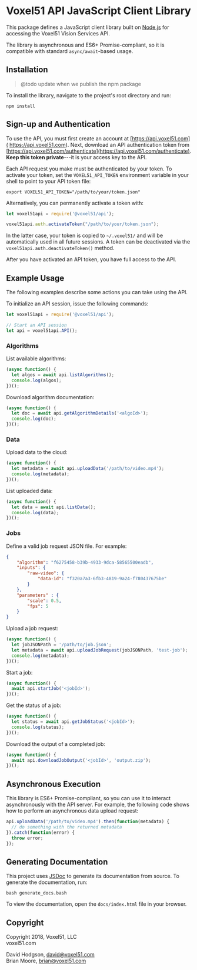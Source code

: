 # Voxel51 API JavaScript Client Library

This package defines a JavaScript client library built on
[Node.js](https://nodejs.org/en) for accessing the Voxel51 Vision Services API.

The library is asynchronous and ES6+ Promise-compliant, so it is compatible
with standard `async/await`-based usage.


## Installation

> @todo update when we publish the npm package

To install the library, navigate to the project's root directory and
run:

```shell
npm install
```


## Sign-up and Authentication

To use the API, you must first create an account at [https://api.voxel51.com](
https://api.voxel51.com). Next, download an API authentication token from
[https://api.voxel51.com/authenticate](https://api.voxel51.com/authenticate).
**Keep this token private**---it is your access key to the API.

Each API request you make must be authenticated by your token. To activate your
token, set the `VOXEL51_API_TOKEN` environment variable in your shell to point
to your API token file:

```shell
export VOXEL51_API_TOKEN="/path/to/your/token.json"
```

Alternatively, you can permanently activate a token with:

```js
let voxel51api = require('@voxel51/api');

voxel51api.auth.activateToken("/path/to/your/token.json");
```

In the latter case, your token is copied to `~/.voxel51/` and will be
automatically used in all future sessions. A token can be deactivated via the
`voxel51api.auth.deactivateToken()` method.

After you have activated an API token, you have full access to the API.


## Example Usage

The following examples describe some actions you can take using the API.

To initialize an API session, issue the following commands:
```js
let voxel51api = require('@voxel51/api');

// Start an API session
let api = voxel51api.API();
```

### Algorithms

List available algorithms:
```js
(async function() {
  let algos = await api.listAlgorithms();
  console.log(algos);
})();
```

Download algorithm documentation:
```js
(async function() {
  let doc = await api.getAlgorithmDetails('<algoId>');
  console.log(doc);
})();
```

### Data

Upload data to the cloud:
```js
(async function() {
  let metadata = await api.uploadData('/path/to/video.mp4');
  console.log(metadata);
})();
```

List uploaded data:
```js
(async function() {
  let data = await api.listData();
  console.log(data);
})();
```

### Jobs

Define a valid job request JSON file. For example:
```json
{
    "algorithm": "f6275458-b39b-4933-9dca-58565500eadb",
    "inputs": {
        "raw-video": {
            "data-id": "f320a7a3-6fb3-4819-9a24-f780437675be"
        }
    },
    "parameters" : {
        "scale": 0.5,
        "fps": 5
    }
}
```

Upload a job request:
```js
(async function() {
  let jobJSONPath = '/path/to/job.json';
  let metadata = await api.uploadJobRequest(jobJSONPath, 'test-job');
  console.log(metadata);
})();
```

Start a job:
```js
(async function() {
  await api.startJob('<jobId>');
})();
```

Get the status of a job:
```js
(async function() {
  let status = await api.getJobStatus('<jobId>');
  console.log(status);
})();
```

Download the output of a completed job:
```js
(async function() {
  await api.downloadJobOutput('<jobId>', 'output.zip');
})();
```


## Asynchronous Execution

This library is ES6+ Promise-compliant, so you can use it to interact
asynchronously with the API server. For example, the following code shows how
to perform an asynchronous data upload request:

```js
api.uploadData('/path/to/video.mp4').then(function(metadata) {
  // do something with the returned metadata
}).catch(function(error) {
  throw error;
});
```


## Generating Documentation

This project uses [JSDoc](https://github.com/jsdoc3/jsdoc) to generate its
documentation from source. To generate the documentation, run:

```shell
bash generate_docs.bash
```

To view the documentation, open the `docs/index.html` file in your browser.


## Copyright

Copyright 2018, Voxel51, LLC\
voxel51.com

David Hodgson, david@voxel51.com\
Brian Moore, brian@voxel51.com
